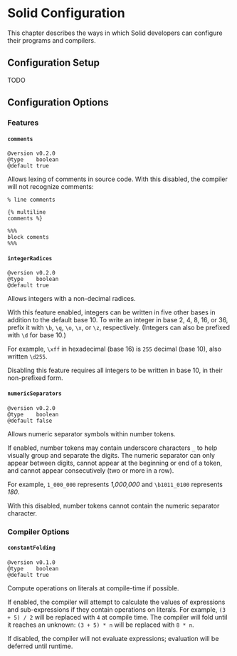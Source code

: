 # Solid Configuration
This chapter describes the ways in which Solid developers can configure their programs and compilers.



## Configuration Setup
TODO



## Configuration Options


### Features

#### `comments`
```
@version v0.2.0
@type    boolean
@default true
```
Allows lexing of comments in source code.
With this disabled, the compiler will not recognize comments:
```
% line comments

{% multiline
comments %}

%%%
block coments
%%%
```

#### `integerRadices`
```
@version v0.2.0
@type    boolean
@default true
```
Allows integers with a non-decimal radices.

With this feature enabled, integers can be written in five other bases in addition to the default base 10.
To write an integer in base 2, 4, 8, 16, or 36, prefix it with `\b`, `\q`, `\o`, `\x`, or `\z`, respectively.
(Integers can also be prefixed with `\d` for base 10.)

For example, `\xff` in hexadecimal (base 16) is `255` decimal (base 10), also written `\d255`.

Disabling this feature requires all integers to be written in base 10, in their non-prefixed form.

#### `numericSeparators`
```
@version v0.2.0
@type    boolean
@default false
```
Allows numeric separator symbols within number tokens.

If enabled, number tokens may contain underscore characters `_` to help visually group and separate the digits.
The numeric separator can only appear between digits, cannot appear at the beginning or end of a token,
and cannot appear consecutively (two or more in a row).

For example, `1_000_000` represents *1,000,000* and `\b1011_0100` represents *180*.

With this disabled, number tokens cannot contain the numeric separator character.


### Compiler Options

#### `constantFolding`
```
@version v0.1.0
@type    boolean
@default true
```
Compute operations on literals at compile-time if possible.

If enabled, the compiler will attempt to calculate the values of expressions and sub-expressions
if they contain operations on literals.
For example, `(3 + 5) / 2` will be replaced with `4` at compile time.
The compiler will fold until it reaches an unknown: `(3 + 5) * n` will be replaced with `8 * n`.

If disabled, the compiler will not evaluate expressions; evaluation will be deferred until runtime.
